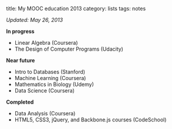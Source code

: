 title: My MOOC education 2013
category: lists
tags: notes

*Updated: May 26, 2013*

**In progress**

- Linear Algebra (Coursera)
- The Design of Computer Programs (Udacity)

**Near future**

- Intro to Databases (Stanford)
- Machine Learning (Coursera)
- Mathematics in Biology (Udemy)
- Data Science (Coursera)

**Completed**

- Data Analysis (Coursera)
- HTML5, CSS3, jQuery, and Backbone.js courses (CodeSchool)
